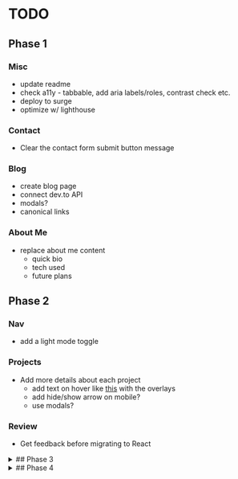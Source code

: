 # TODO

## Phase 1

### Misc

- update readme
- check a11y - tabbable, add aria labels/roles, contrast check etc.
- deploy to surge
- optimize w/ lighthouse

### Contact

- Clear the contact form submit button message

### Blog

- create blog page
- connect dev.to API
- modals?
- canonical links

### About Me

- replace about me content
  - quick bio
  - tech used
  - future plans

## Phase 2

### Nav

- add a light mode toggle

### Projects

- Add more details about each project
  - add text on hover like [this](https://mattfarley.ca/) with the overlays
  - add hide/show arrow on mobile?
  - use modals?

### Review

- Get feedback before migrating to React

<details>
  
  <summary>## Phase 3</summary>

- Migrate to React
- Add testing
- Deploy on Netlify

</details>

<details>
  
  <summary>## Phase 4</summary>

- Add Gatsby
  
 </details>
